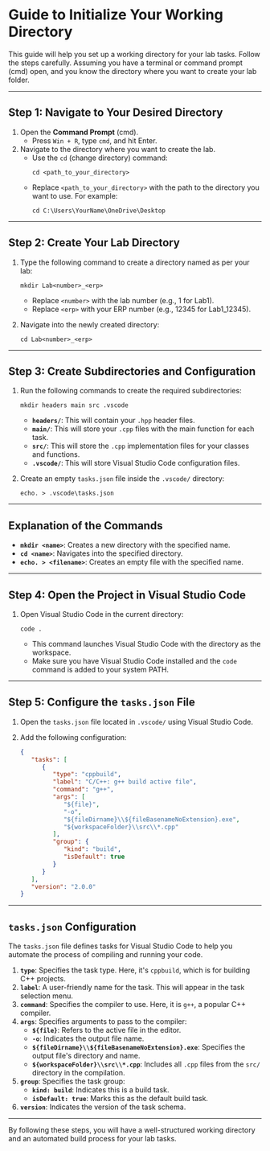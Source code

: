 # Guide to Initialize Your Working Directory

This guide will help you set up a working directory for your lab tasks. Follow the steps carefully. Assuming you have a terminal or command prompt (cmd) open, and you know the directory where you want to create your lab folder.

---

## Step 1: Navigate to Your Desired Directory
1. Open the **Command Prompt** (cmd).
   - Press `Win + R`, type `cmd`, and hit Enter.
2. Navigate to the directory where you want to create the lab.
   - Use the `cd` (change directory) command:
     ```
     cd <path_to_your_directory>
     ```
   - Replace `<path_to_your_directory>` with the path to the directory you want to use. For example:
     ```
     cd C:\Users\YourName\OneDrive\Desktop
     ```

---

## Step 2: Create Your Lab Directory
1. Type the following command to create a directory named as per your lab:
   ```
   mkdir Lab<number>_<erp>
   ```
   - Replace `<number>` with the lab number (e.g., 1 for Lab1).
   - Replace `<erp>` with your ERP number (e.g., 12345 for Lab1_12345).

2. Navigate into the newly created directory:
   ```
   cd Lab<number>_<erp>
   ```

---

## Step 3: Create Subdirectories and Configuration
1. Run the following commands to create the required subdirectories:
   ```
   mkdir headers main src .vscode
   ```
   - **`headers/`**: This will contain your `.hpp` header files.
   - **`main/`**: This will store your `.cpp` files with the main function for each task.
   - **`src/`**: This will store the `.cpp` implementation files for your classes and functions.
   - **`.vscode/`**: This will store Visual Studio Code configuration files.

2. Create an empty `tasks.json` file inside the `.vscode/` directory:
   ```
   echo. > .vscode\tasks.json
   ```

---

## Explanation of the Commands
- **`mkdir <name>`**: Creates a new directory with the specified name.
- **`cd <name>`**: Navigates into the specified directory.
- **`echo. > <filename>`**: Creates an empty file with the specified name.

---


## Step 4: Open the Project in Visual Studio Code
1. Open Visual Studio Code in the current directory:
   ```
   code .
   ```
   - This command launches Visual Studio Code with the directory as the workspace.
   - Make sure you have Visual Studio Code installed and the `code` command is added to your system PATH.

---


## Step 5: Configure the `tasks.json` File
1. Open the `tasks.json` file located in `.vscode/` using Visual Studio Code.
2. Add the following configuration:

   ```json
   {
      "tasks": [
         {
            "type": "cppbuild",
            "label": "C/C++: g++ build active file",
            "command": "g++",
            "args": [
               "${file}",
               "-o",
               "${fileDirname}\\${fileBasenameNoExtension}.exe",
               "${workspaceFolder}\\src\\*.cpp"
            ],
            "group": {
               "kind": "build",
               "isDefault": true
            }
         }
      ],
      "version": "2.0.0"
   }
   ```

---


## `tasks.json` Configuration
The `tasks.json` file defines tasks for Visual Studio Code to help you automate the process of compiling and running your code.

1. **`type`**: Specifies the task type. Here, it's `cppbuild`, which is for building C++ projects.
2. **`label`**: A user-friendly name for the task. This will appear in the task selection menu.
3. **`command`**: Specifies the compiler to use. Here, it is `g++`, a popular C++ compiler.
4. **`args`**: Specifies arguments to pass to the compiler:
   - **`${file}`**: Refers to the active file in the editor.
   - **`-o`**: Indicates the output file name.
   - **`${fileDirname}\\${fileBasenameNoExtension}.exe`**: Specifies the output file's directory and name.
   - **`${workspaceFolder}\\src\\*.cpp`**: Includes all `.cpp` files from the `src/` directory in the compilation.
5. **`group`**: Specifies the task group:
   - **`kind: build`**: Indicates this is a build task.
   - **`isDefault: true`**: Marks this as the default build task.
6. **`version`**: Indicates the version of the task schema.

---

By following these steps, you will have a well-structured working directory and an automated build process for your lab tasks.
